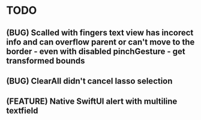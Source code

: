 # TODO

## (BUG) Scalled with fingers text view has incorect info and can overflow parent or can't move to the border - even with disabled pinchGesture - get transformed bounds

## (BUG) ClearAll didn't cancel lasso selection

## (FEATURE) Native SwiftUI alert with multiline textfield
